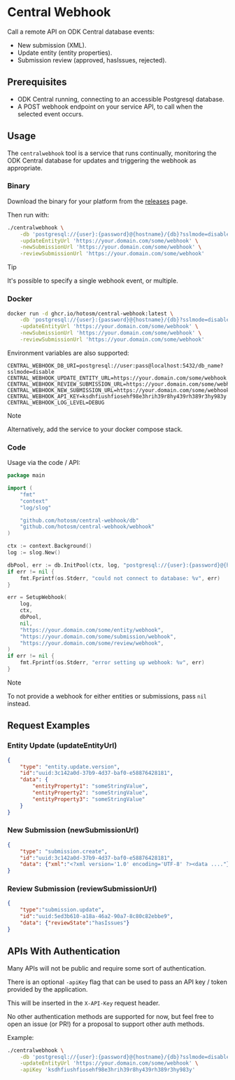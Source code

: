 # Central Webhook

Call a remote API on ODK Central database events:

- New submission (XML).
- Update entity (entity properties).
- Submission review (approved, hasIssues, rejected).

## Prerequisites

- ODK Central running, connecting to an accessible Postgresql database.
- A POST webhook endpoint on your service API, to call when the selected
  event occurs.

## Usage

The `centralwebhook` tool is a service that runs continually, monitoring the
ODK Central database for updates and triggering the webhook as appropriate.

### Binary

Download the binary for your platform from the
[releases](https://github.com/hotosm/central-webhook/releases) page.

Then run with:

```bash
./centralwebhook \
    -db 'postgresql://{user}:{password}@{hostname}/{db}?sslmode=disable' \
    -updateEntityUrl 'https://your.domain.com/some/webhook' \
    -newSubmissionUrl 'https://your.domain.com/some/webhook' \
    -reviewSubmissionUrl 'https://your.domain.com/some/webhook'
```

> [!TIP]
> It's possible to specify a single webhook event, or multiple.

### Docker

```bash
docker run -d ghcr.io/hotosm/central-webhook:latest \
    -db 'postgresql://{user}:{password}@{hostname}/{db}?sslmode=disable' \
    -updateEntityUrl 'https://your.domain.com/some/webhook' \
    -newSubmissionUrl 'https://your.domain.com/some/webhook' \
    -reviewSubmissionUrl 'https://your.domain.com/some/webhook'
```

Environment variables are also supported:

```dotenv
CENTRAL_WEBHOOK_DB_URI=postgresql://user:pass@localhost:5432/db_name?sslmode=disable
CENTRAL_WEBHOOK_UPDATE_ENTITY_URL=https://your.domain.com/some/webhook
CENTRAL_WEBHOOK_REVIEW_SUBMISSION_URL=https://your.domain.com/some/webhook
CENTRAL_WEBHOOK_NEW_SUBMISSION_URL=https://your.domain.com/some/webhook
CENTRAL_WEBHOOK_API_KEY=ksdhfiushfiosehf98e3hrih39r8hy439rh389r3hy983y
CENTRAL_WEBHOOK_LOG_LEVEL=DEBUG
```

> [!NOTE]
> Alternatively, add the service to your docker compose stack.

### Code

Usage via the code / API:

```go
package main

import (
    "fmt"
    "context"
    "log/slog"

	"github.com/hotosm/central-webhook/db"
	"github.com/hotosm/central-webhook/webhook"
)

ctx := context.Background()
log := slog.New()

dbPool, err := db.InitPool(ctx, log, "postgresql://{user}:{password}@{hostname}/{db}?sslmode=disable")
if err != nil {
    fmt.Fprintf(os.Stderr, "could not connect to database: %v", err)
}

err = SetupWebhook(
    log,
    ctx,
    dbPool,
    nil,
    "https://your.domain.com/some/entity/webhook",
    "https://your.domain.com/some/submission/webhook",
    "https://your.domain.com/some/review/webhook",
)
if err != nil {
    fmt.Fprintf(os.Stderr, "error setting up webhook: %v", err)
}
```

> [!NOTE]
> To not provide a webhook for either entities or submissions,
> pass `nil` instead.

## Request Examples

### Entity Update (updateEntityUrl)

```json
{
    "type": "entity.update.version",
    "id":"uuid:3c142a0d-37b9-4d37-baf0-e58876428181",
    "data": {
        "entityProperty1": "someStringValue",
        "entityProperty2": "someStringValue",
        "entityProperty3": "someStringValue"
    }
}
```

### New Submission (newSubmissionUrl)

```json
{
    "type": "submission.create",
    "id":"uuid:3c142a0d-37b9-4d37-baf0-e58876428181",
    "data": {"xml":"<?xml version='1.0' encoding='UTF-8' ?><data ...."}
}
```

### Review Submission (reviewSubmissionUrl)

```json
{
    "type":"submission.update",
    "id":"uuid:5ed3b610-a18a-46a2-90a7-8c80c82ebbe9",
    "data": {"reviewState":"hasIssues"}
}
```

## APIs With Authentication

Many APIs will not be public and require some sort of authentication.

There is an optional `-apiKey` flag that can be used to pass
an API key / token provided by the application.

This will be inserted in the `X-API-Key` request header.

No other authentication methods are supported for now, but feel
free to open an issue (or PR!) for a proposal to support other
auth methods.

Example:

```bash
./centralwebhook \
    -db 'postgresql://{user}:{password}@{hostname}/{db}?sslmode=disable' \
    -updateEntityUrl 'https://your.domain.com/some/webhook' \
    -apiKey 'ksdhfiushfiosehf98e3hrih39r8hy439rh389r3hy983y'
```
